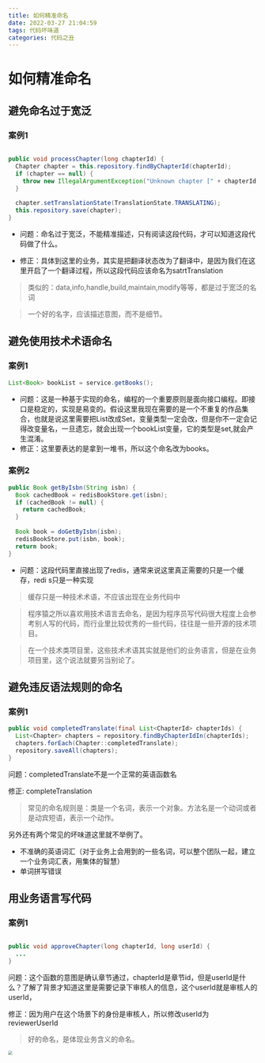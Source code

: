```yaml
---
title: 如何精准命名
date: 2022-03-27 21:04:59
tags: 代码坏味道
categories: 代码之丑
---
```


# 如何精准命名

## 避免命名过于宽泛

### 案例1

```java

public void processChapter(long chapterId) {
  Chapter chapter = this.repository.findByChapterId(chapterId);
  if (chapter == null) {
    throw new IllegalArgumentException("Unknown chapter [" + chapterId + "]");  
  }
  
  chapter.setTranslationState(TranslationState.TRANSLATING);
  this.repository.save(chapter);
}
```

- 问题：命名过于宽泛，不能精准描述，只有阅读这段代码，才可以知道这段代码做了什么。

- 修正：具体到这里的业务，其实是把翻译状态改为了翻译中，是因为我们在这里开启了一个翻译过程，所以这段代码应该命名为satrtTranslation

>  类似的：data,info,handle,build,maintain,modify等等，都是过于宽泛的名词

> 一个好的名字，应该描述意图，而不是细节。

## 避免使用技术术语命名

### 案例1

```java
List<Book> bookList = service.getBooks();
```

- 问题：这是一种基于实现的命名，编程的一个重要原则是面向接口编程。即接口是稳定的，实现是易变的。假设这里我现在需要的是一个不重复的作品集合，也就是说这里需要把List改成Set，变量类型一定会改，但是你不一定会记得改变量名，一旦遗忘，就会出现一个bookList变量，它的类型是set,就会产生混淆。
- 修正：这里要表达的是拿到一堆书，所以这个命名改为books。

### 案例2

```java
public Book getByIsbn(String isbn) {
  Book cachedBook = redisBookStore.get(isbn);
  if (cachedBook != null) {
    return cachedBook;
  }
  
  Book book = doGetByIsbn(isbn);
  redisBookStore.put(isbn, book);
  return book;
}
```

- 问题：这段代码里直接出现了redis，通常来说这里真正需要的只是一个缓存，redi s只是一种实现

> 缓存只是一种技术术语，不应该出现在业务代码中

> 程序猿之所以喜欢用技术语言去命名，是因为程序员写代码很大程度上会参考别人写的代码，而行业里比较优秀的一些代码，往往是一些开源的技术项目。

> 在一个技术类项目里，这些技术术语其实就是他们的业务语言，但是在业务项目里，这个说法就要另当别论了。

## 避免违反语法规则的命名

### 案例1

```java
public void completedTranslate(final List<ChapterId> chapterIds) {
  List<Chapter> chapters = repository.findByChapterIdIn(chapterIds);
  chapters.forEach(Chapter::completedTranslate);
  repository.saveAll(chapters); 
}
```

问题：completedTranslate不是一个正常的英语函数名

修正: completeTranslation

> 常见的命名规则是：类是一个名词，表示一个对象。方法名是一个动词或者是动宾短语，表示一个动作。

另外还有两个常见的坏味道这里就不举例了。

- 不准确的英语词汇（对于业务上会用到的一些名词，可以整个团队一起，建立一个业务词汇表，用集体的智慧）
- 单词拼写错误

## 用业务语言写代码

### 案例1

```java

public void approveChapter(long chapterId, long userId) {
  ...
}
```

问题：这个函数的意图是确认章节通过，chapterId是章节id，但是userId是什么？了解了背景才知道这里是需要记录下审核人的信息，这个userId就是审核人的userId，

修正：因为用户在这个场景下的身份是审核人，所以修改userId为reviewerUserId

> 好的命名，是体现业务含义的命名。

<img src="https://tva1.sinaimg.cn/large/e6c9d24ely1h0oruapf6nj20u012ggpo.jpg" style="zoom:50%;" />

